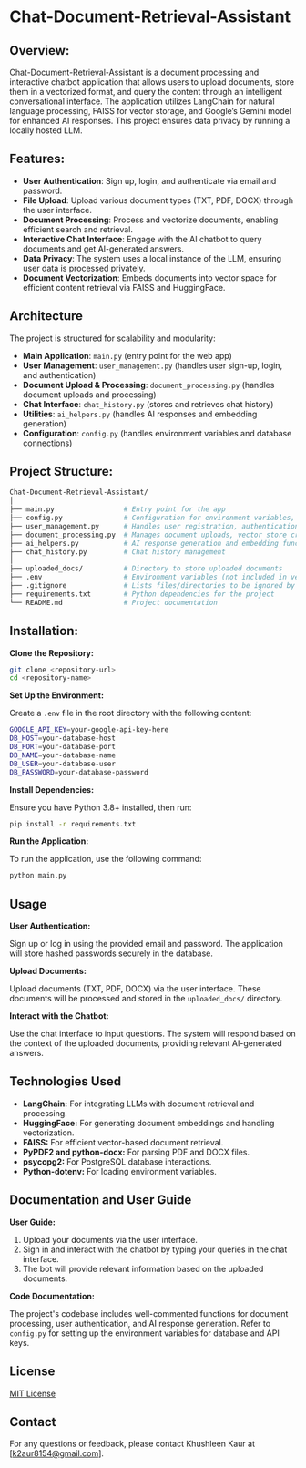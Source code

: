 # Chat-Document-Retrieval-Assistant

## Overview:
Chat-Document-Retrieval-Assistant is a document processing and interactive chatbot application that allows users to upload documents, store them in a vectorized format, and query the content through an intelligent conversational interface. The application utilizes LangChain for natural language processing, FAISS for vector storage, and Google’s Gemini model for enhanced AI responses. This project ensures data privacy by running a locally hosted LLM.

## Features:
- **User Authentication**: Sign up, login, and authenticate via email and password.
- **File Upload**: Upload various document types (TXT, PDF, DOCX) through the user interface.
- **Document Processing**: Process and vectorize documents, enabling efficient search and retrieval.
- **Interactive Chat Interface**: Engage with the AI chatbot to query documents and get AI-generated answers.
- **Data Privacy**: The system uses a local instance of the LLM, ensuring user data is processed privately.
- **Document Vectorization**: Embeds documents into vector space for efficient content retrieval via FAISS and HuggingFace.

## Architecture
The project is structured for scalability and modularity:
- **Main Application**: `main.py` (entry point for the web app)
- **User Management**: `user_management.py` (handles user sign-up, login, and authentication)
- **Document Upload & Processing**: `document_processing.py` (handles document uploads and processing)
- **Chat Interface**: `chat_history.py` (stores and retrieves chat history)
- **Utilities**: `ai_helpers.py` (handles AI responses and embedding generation)
- **Configuration**: `config.py` (handles environment variables and database connections)

## Project Structure:
```bash
Chat-Document-Retrieval-Assistant/
│
├── main.py                 # Entry point for the app
├── config.py               # Configuration for environment variables, database, and models
├── user_management.py      # Handles user registration, authentication, and email validation
├── document_processing.py  # Manages document uploads, vector store creation, and retrieval
├── ai_helpers.py           # AI response generation and embedding functions
├── chat_history.py         # Chat history management
│
├── uploaded_docs/          # Directory to store uploaded documents
├── .env                    # Environment variables (not included in version control)
├── .gitignore              # Lists files/directories to be ignored by Git
├── requirements.txt        # Python dependencies for the project
└── README.md               # Project documentation
```

## Installation:

**Clone the Repository:**

```bash
git clone <repository-url>
cd <repository-name>
```

**Set Up the Environment:**

Create a `.env` file in the root directory with the following content:

```bash
GOOGLE_API_KEY=your-google-api-key-here
DB_HOST=your-database-host
DB_PORT=your-database-port
DB_NAME=your-database-name
DB_USER=your-database-user
DB_PASSWORD=your-database-password
```

**Install Dependencies:**

Ensure you have Python 3.8+ installed, then run:

```bash
pip install -r requirements.txt
```

**Run the Application:**

To run the application, use the following command:

```bash
python main.py
```

## Usage

**User Authentication:**

Sign up or log in using the provided email and password. The application will store hashed passwords securely in the database.

**Upload Documents:**

Upload documents (TXT, PDF, DOCX) via the user interface. These documents will be processed and stored in the `uploaded_docs/` directory.

**Interact with the Chatbot:**

Use the chat interface to input questions. The system will respond based on the context of the uploaded documents, providing relevant AI-generated answers.

## Technologies Used

*   **LangChain:** For integrating LLMs with document retrieval and processing.
*   **HuggingFace:** For generating document embeddings and handling vectorization.
*   **FAISS:** For efficient vector-based document retrieval.
*   **PyPDF2 and python-docx:** For parsing PDF and DOCX files.
*   **psycopg2:** For PostgreSQL database interactions.
*   **Python-dotenv:** For loading environment variables.


## Documentation and User Guide

**User Guide:**

1. Upload your documents via the user interface.
2. Sign in and interact with the chatbot by typing your queries in the chat interface.
3. The bot will provide relevant information based on the uploaded documents.

**Code Documentation:**

The project's codebase includes well-commented functions for document processing, user authentication, and AI response generation. Refer to `config.py` for setting up the environment variables for database and API keys.

## License

[MIT License](https://opensource.org/licenses/MIT)

## Contact

For any questions or feedback, please contact Khushleen Kaur at [k2aur8154@gmail.com].
